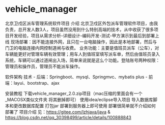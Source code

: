 # vehicle_manager
北京卫戍区派车管理系统软件项目
介绍
  北京卫戍区外包派车管理软件项目，由我负责，总开发人数3人，项目虽然没用到什么特别高端的技术，从中收获了很多项目开发经验，项目从需求分析-详细设计-编码开发-测试-甲方演示到最后到部署上线
  现场部署：因不能连接外网，且只在一台电脑操作，因此是本地部署，然后与门卫的电脑连接内网控制道闸与收费。
  业务功能：主要是值班员派车（公车），对车辆能更好对管理车辆有效管理；用车人到值班室填写派车单，然后由值班员录入系统，车辆可以通过道闸出入场，简单来说就是这么个功能。登陆账号两种权限：管理员和操作员，管理员不能派车操作。

软件架构
  技术
    - 后端：Springboot、mysql、Springmvc、mybatis plus
    - 前端：layui、bootstrap、ajax

安装教程
  下载vehicle_manager_2.0.zip项目（mac压缩的里面会有一个_MACOSX类似文件夹 将其删掉即可）
  使用idea/eclipse导入项目
  导入数据库脚本和更改数据库配置
  打包jar 部署到服务器上即可使用 部署很简单就不介绍如何部署了
项目介绍
  见：https://gitee.com/lzhjava/java & https://blog.csdn.net/qq_30398499/article/details/100888843

